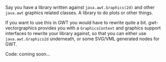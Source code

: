 Say you have a library written against `java.awt.Graphics(2d)` and other `java.awt` graphics related classes. A library to do plots or other things.

If you want to use this in GWT you would have to rewrite quite a bit. gwt-vectorgraphics provides you with a `GraphicsContext` and graphics support interfaces to rewrite your library against, so that you can either use `java.awt.Graphics2d` underneath, or some SVG/VML generated nodes for GWT.

Code: coming soon...